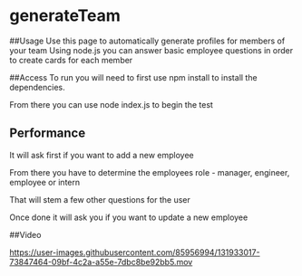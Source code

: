 # generateTeam

##Usage
Use this page to automatically generate profiles for members of your team
Using node.js you can answer basic employee questions in order to create cards for each member

##Access
To run you will need to first use npm install to install the dependencies. 

From there you can use node index.js to begin the test

## Performance
It will ask first if you want to add a new employee

From there you have to determine the employees role - manager, engineer, employee or intern

That will stem a few other questions for the user

Once done it will ask you if you want to update a new employee 

##Video 



https://user-images.githubusercontent.com/85956994/131933017-73847464-09bf-4c2a-a55e-7dbc8be92bb5.mov

